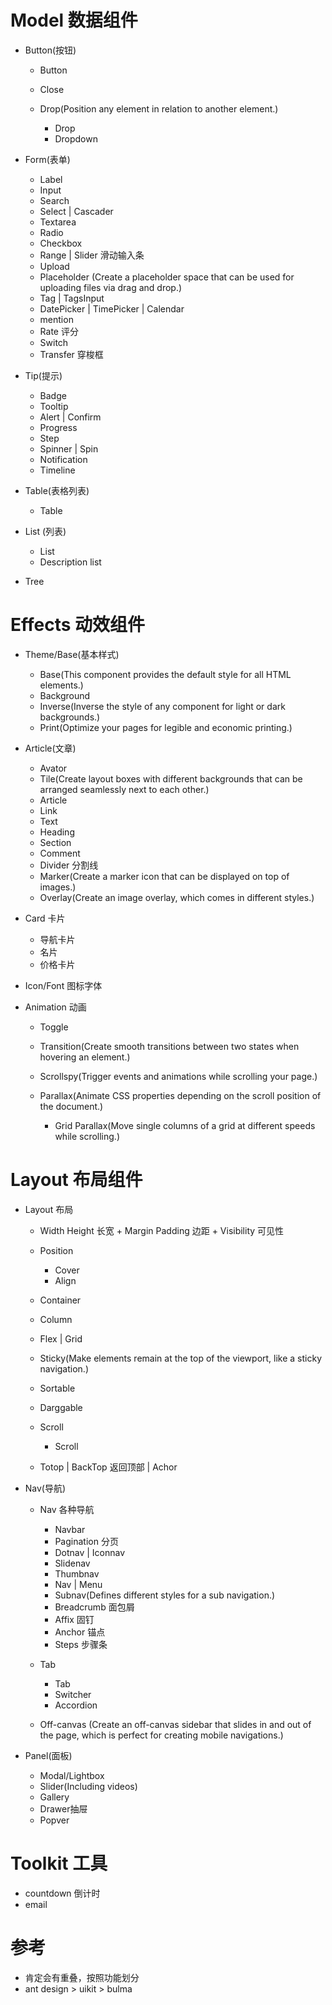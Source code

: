 # Model 数据组件

- Button(按钮)

  - Button
  - Close
  - Drop(Position any element in relation to another element.)

    - Drop
    - Dropdown

- Form(表单)

  - Label
  - Input
  - Search
  - Select | Cascader
  - Textarea
  - Radio
  - Checkbox
  - Range | Slider 滑动输入条
  - Upload
  - Placeholder (Create a placeholder space that can be used for uploading files via drag and drop.)
  - Tag | TagsInput
  - DatePicker | TimePicker | Calendar
  - mention
  - Rate 评分
  - Switch
  - Transfer 穿梭框

- Tip(提示)

  - Badge
  - Tooltip
  - Alert | Confirm
  - Progress
  - Step
  - Spinner | Spin
  - Notification
  - Timeline

- Table(表格列表)

  - Table

- List (列表)

  - List
  - Description list

- Tree


# Effects 动效组件

- Theme/Base(基本样式)

  - Base(This component provides the default style for all HTML elements.)
  - Background
  - Inverse(Inverse the style of any component for light or dark backgrounds.)
  - Print(Optimize your pages for legible and economic printing.)

- Article(文章)

  - Avator
  - Tile(Create layout boxes with different backgrounds that can be arranged seamlessly next to each other.)
  - Article
  - Link
  - Text
  - Heading
  - Section
  - Comment
  - Divider 分割线
  - Marker(Create a marker icon that can be displayed on top of images.)
  - Overlay(Create an image overlay, which comes in different styles.)

- Card 卡片

  - 导航卡片
  - 名片
  - 价格卡片

- Icon/Font 图标字体

- Animation 动画

  - Toggle
  - Transition(Create smooth transitions between two states when hovering an element.)
  - Scrollspy(Trigger events and animations while scrolling your page.)
  - Parallax(Animate CSS properties depending on the scroll position of the document.)

    - Grid Parallax(Move single columns of a grid at different speeds while scrolling.)

# Layout 布局组件

- Layout 布局

  - Width Height 长宽 +  Margin Padding 边距 + Visibility 可见性
  - Position

    - Cover
    - Align

  - Container

  - Column

  - Flex | Grid

  - Sticky(Make elements remain at the top of the viewport, like a sticky navigation.)

  - Sortable
  - Darggable
  - Scroll

    - Scroll
  - Totop | BackTop 返回顶部 | Achor

- Nav(导航)

  - Nav 各种导航

    - Navbar
    - Pagination 分页
    - Dotnav | Iconnav
    - Slidenav
    - Thumbnav
    - Nav | Menu
    - Subnav(Defines different styles for a sub navigation.)
    - Breadcrumb 面包屑
    - Affix 固钉
    - Anchor 锚点
    - Steps 步骤条

  - Tab

    - Tab
    - Switcher
    - Accordion

  - Off-canvas (Create an off-canvas sidebar that slides in and out of the page, which is perfect for creating mobile navigations.)

- Panel(面板)

  - Modal/Lightbox
  - Slider(Including videos)
  - Gallery
  - Drawer抽屉
  - Popver 

# Toolkit 工具

- countdown 倒计时
- email

# 参考

- 肯定会有重叠，按照功能划分
- ant design > uikit > bulma

